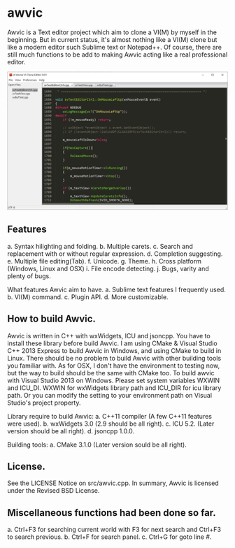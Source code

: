 # awvic

Awvic is a Text editor project which aim to clone a VI(M) by myself in the beginning. But in current status, it's almost nothing like a VI(M) clone but like a modern editor such Sublime text or Notepad++. Of course, there are still much functions to be add to making Awvic acting like a real professional editor.

<img src="./bin/awvic.png" alt="weiqigo" width="520"/>

## Features
a. Syntax hilighting and folding.
b. Multiple carets.
c. Search and replacement with or without regular expression.
d. Completion suggesting.
e. Multiple file editing(Tab).
f. Unicode.
g. Theme.
h. Cross platform (Windows, Linux and OSX)
i. File encode detecting.
j. Bugs, varity and plenty of bugs.

What features Awvic aim to have.
a. Sublime text features I frequently used.
b. VI(M) command.
c. Plugin API.
d. More customizable.


## How to build Awvic.

Awvic is written in C++ with wxWidgets, ICU and jsoncpp. You have to install these library before build Awvic. I am using CMake & Visual Studio C++ 2013 Express to build Awvic in Windows, and using CMake to build in Linux. There should be no problem to build Awvic with other building tools you familiar with. As for OSX, I don't have the environment to testing now, but the way to build should be the same with CMake too.
To build awvic with Visual Studio 2013 on Windows. Please set system variables WXWIN and ICU_DI. WXWIN for wxWidgets library path and ICU_DIR for icu library path. Or you can modify the setting to your environment path on Visual Studio's project property.

Library require to build Awvic:
a. C++11 compiler (A few C++11 features were used).
b. wxWidgets 3.0 (2.9 should be all right).
c. ICU 5.2. (Later version should be all right).
d. jsoncpp 1.0.0.

Building tools:
a. CMake 3.1.0 (Later version sould be all right).


## License.

See the LICENSE Notice on src/awvic.cpp. In summary, Awvic is licensed under the Revised BSD License.




## Miscellaneous functions had been done so far.

a. Ctrl+F3 for searching current world with F3 for next search and Ctrl+F3 to search previous.
b. Ctrl+F for search panel.
c. Ctrl+G for goto line #.

